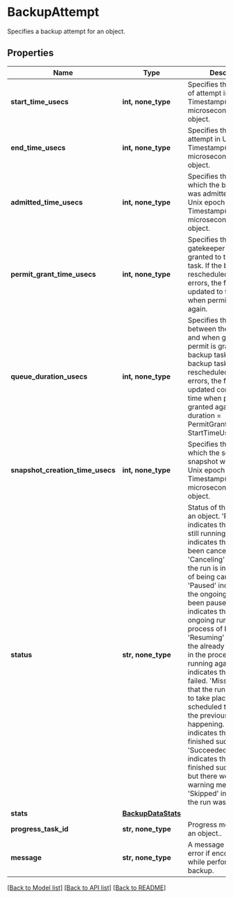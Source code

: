 # BackupAttempt

Specifies a backup attempt for an object.

## Properties
Name | Type | Description | Notes
------------ | ------------- | ------------- | -------------
**start_time_usecs** | **int, none_type** | Specifies the start time of attempt in Unix epoch Timestamp(in microseconds) for an object. | [optional] 
**end_time_usecs** | **int, none_type** | Specifies the end time of attempt in Unix epoch Timestamp(in microseconds) for an object. | [optional] 
**admitted_time_usecs** | **int, none_type** | Specifies the time at which the backup task was admitted to run in Unix epoch Timestamp(in microseconds) for an object. | [optional] 
**permit_grant_time_usecs** | **int, none_type** | Specifies the time when gatekeeper permit is granted to the backup task. If the backup task is rescheduled due to errors, the field is updated to the time when permit is granted again. | [optional] 
**queue_duration_usecs** | **int, none_type** | Specifies the duration between the startTime and when gatekeeper permit is granted to the backup task. If the backup task is rescheduled due to errors, the field is updated considering the time when permit is granted again. Queue duration &#x3D; PermitGrantTimeUsecs - StartTimeUsecs | [optional] 
**snapshot_creation_time_usecs** | **int, none_type** | Specifies the time at which the source snapshot was taken in Unix epoch Timestamp(in microseconds) for an object. | [optional] 
**status** | **str, none_type** | Status of the attempt for an object. &#39;Running&#39; indicates that the run is still running. &#39;Canceled&#39; indicates that the run has been canceled. &#39;Canceling&#39; indicates that the run is in the process of being canceled. &#39;Paused&#39; indicates that the ongoing run has been paused. &#39;Pausing&#39; indicates that the ongoing run is in the process of being paused. &#39;Resuming&#39; indicates that the already paused run is in the process of being running again. &#39;Failed&#39; indicates that the run has failed. &#39;Missed&#39; indicates that the run was unable to take place at the scheduled time because the previous run was still happening. &#39;Succeeded&#39; indicates that the run has finished successfully. &#39;SucceededWithWarning&#39; indicates that the run finished successfully, but there were some warning messages. &#39;Skipped&#39; indicates that the run was skipped. | [optional] 
**stats** | [**BackupDataStats**](BackupDataStats.md) |  | [optional] 
**progress_task_id** | **str, none_type** | Progress monitor task for an object.. | [optional] 
**message** | **str, none_type** | A message about the error if encountered while performing backup. | [optional] 

[[Back to Model list]](../README.md#documentation-for-models) [[Back to API list]](../README.md#documentation-for-api-endpoints) [[Back to README]](../README.md)


